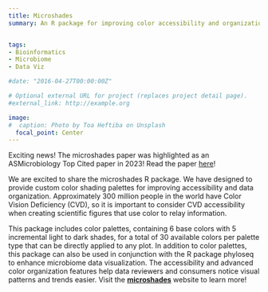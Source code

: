 ```yaml
---
title: Microshades
summary: An R package for improving color accessibility and organization of complex data


tags:
- Bioinformatics
- Microbiome
- Data Viz

#date: "2016-04-27T00:00:00Z"

# Optional external URL for project (replaces project detail page).
#external_link: http://example.org

image:
#  caption: Photo by Toa Heftiba on Unsplash
  focal_point: Center
---
```


Exciting news! The microshades paper was  highlighted as an ASMicrobiology Top Cited paper in 2023!  Read the paper [here](https://journals.asm.org/doi/10.1128/mra.00795-22)!


We are excited to share the microshades R package. We have designed to provide custom color shading palettes for improving accessibility and data organization. Approximately 300 million people in the world have Color Vision Deficiency (CVD), so it is important to consider CVD accessibility when creating scientific figures that use color to relay information.


This package includes color palettes, containing 6 base colors with 5 incremental light to dark shades, for a total of 30 available colors per palette type that can be directly applied to any plot. In addition to color palettes, this package can also be used in conjunction with the R package phyloseq to enhance microbiome data visualization. The accessibility and advanced color organization features help data reviewers and consumers notice visual patterns and trends easier.
Visit the [**microshades**](https://karstenslab.github.io/microshades) website to learn more!
